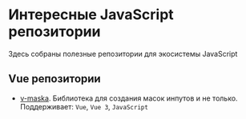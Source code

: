 # Интересные JavaScript репозитории

Здесь собраны полезные репозитории для экосистемы JavaScript

## Vue репозитории
- [v-maska](https://beholdr.github.io/maska/#/). Библиотека для создания масок инпутов и не только. Поддерживает: `Vue`, `Vue 3`, `JavaScript`
